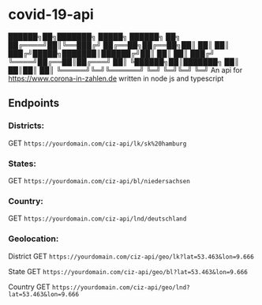 # covid-19-api
██████╗██╗███████╗      █████╗ ██████╗ ██╗
██╔════╝██║╚══███╔╝     ██╔══██╗██╔══██╗██║
██║     ██║  ███╔╝█████╗███████║██████╔╝██║
██║     ██║ ███╔╝ ╚════╝██╔══██║██╔═══╝ ██║
╚██████╗██║███████╗     ██║  ██║██║     ██║
 ╚═════╝╚═╝╚══════╝     ╚═╝  ╚═╝╚═╝     ╚═╝
An api for https://www.corona-in-zahlen.de written in node js and typescript

## Endpoints
### Districts:
GET `https://yourdomain.com/ciz-api/lk/sk%20hamburg`
### States:
GET `https://yourdomain.com/ciz-api/bl/niedersachsen`
### Country:
GET `https://yourdomain.com/ciz-api/lnd/deutschland`
### Geolocation:
District
GET `https://yourdomain.com/ciz-api/geo/lk?lat=53.463&lon=9.666`

State
GET `https://yourdomain.com/ciz-api/geo/bl?lat=53.463&lon=9.666`

Country
GET `https://yourdomain.com/ciz-api/geo/lnd?lat=53.463&lon=9.666`
